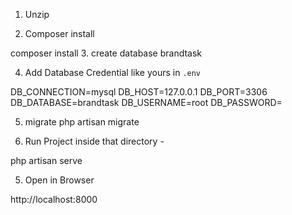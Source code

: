 1. Unzip 

2. Composer install

composer install
3. create database 
brandtask

4. Add Database Credential like yours in `.env`

DB_CONNECTION=mysql
DB_HOST=127.0.0.1
DB_PORT=3306
DB_DATABASE=brandtask
DB_USERNAME=root
DB_PASSWORD=

5. migrate
php artisan migrate

4. Run Project inside that directory - 

php artisan serve

5. Open in Browser 

http://localhost:8000


